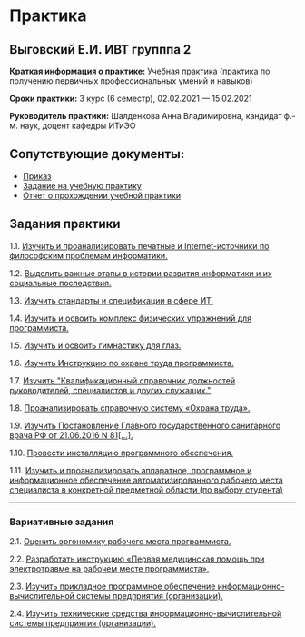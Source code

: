 # Практика
## Выговский Е.И. ИВТ групппа 2

**Краткая информация о практике:** Учебная практика (практика по получению первичных профессиональных умений и навыков) 

**Сроки практики:** 3 курс (6 семестр), 02.02.2021 — 15.02.2021

**Руководитель практики:** Шалденкова Анна Владимировна,  кандидат ф.-м. наук, доцент кафедры ИТиЭО

## Сопутствующие документы:
- [Приказ](https://drive.google.com/file/d/13q_E06nbFk8exx8yKWt7Eplt1kvl9F03/view "Приказ")
- [Задание на учебную практику](https://github.com/eugenexii/practice/blob/main/%D0%B7%D0%B0%D0%B4%D0%B0%D0%BD%D0%B8%D0%B5_3%D0%BA%D1%83%D1%80%D1%81.pdf "Задание на учебную практику")
- [Отчет о прохождении учебной практики](https://github.com/eugenexii/practice/blob/main/%D0%BE%D1%82%D1%87%D0%B5%D1%82_3%D0%BA%D1%83%D1%80%D1%81.pdf "Отчет о прохождении учебной практики")

## Задания практики

1.1. [Изучить и проанализировать печатные и Internet-источники по философским проблемам информатики.](https://github.com/eugenexii/practice/blob/main/%D0%98%D0%A1%D0%A0/1.1.pdf "Изучить и проанализировать печатные и Internet-источники по философским проблемам информатики.")

1.2. [Выделить важные этапы в истории развития информатики и их социальные последствия.](https://mm.tt/1774219688?t=ANpCd4ukd7 "Выделить важные этапы в истории развития информатики и их социальные последствия.")

1.3. [Изучить стандарты и спецификации в сфере ИТ.](https://github.com/eugenexii/practice/blob/main/%D0%98%D0%A1%D0%A0/1.3.pdf "Изучить стандарты и спецификации в сфере ИТ.")

1.4. [Изучить и освоить комплекс физических упражнений для программиста.](https://github.com/eugenexii/practice/blob/main/%D0%98%D0%A1%D0%A0/1.4.pdf "Изучить и освоить комплекс физических упражнений для программиста.")

1.5. [Изучить и освоить гимнастику для глаз.](https://github.com/eugenexii/practice/blob/main/%D0%98%D0%A1%D0%A0/1.5.pdf "Изучить и освоить гимнастику для глаз.")

1.6. [Изучить Инструкцию по охране труда программиста.](https://github.com/eugenexii/practice/blob/main/%D0%98%D0%A1%D0%A0/1.6.pdf "Изучить Инструкцию по охране труда программиста.")

1.7. [Изучить "Квалификационный справочник должностей руководителей, специалистов и других служащих."](https://github.com/eugenexii/practice/blob/main/%D0%98%D0%A1%D0%A0/1.7.pdf "Изучить Квалификационный справочник должностей руководителей, специалистов и других служащих.")

1.8. [Проанализировать справочную систему «Охрана труда».](https://github.com/eugenexii/practice/blob/main/%D0%98%D0%A1%D0%A0/1.8.pdf "Проанализировать справочную систему «Охрана труда».")

1.9. [Изучить Постановление Главного государственного санитарного врача РФ от 21.06.2016 N 81[...].](https://github.com/eugenexii/practice/blob/main/%D0%98%D0%A1%D0%A0/1.9.pdf "Изучить Постановление Главного государственного санитарного врача РФ от 21.06.2016 N 81[...].")

1.10. [Провести инсталляцию программного обеспечения.](https://github.com/eugenexii/practice/blob/main/%D0%98%D0%A1%D0%A0/1.10.pdf "Провести инсталляцию программного обеспечения.")

1.11. [Изучить и проанализировать аппаратное, программное и информационное обеспечение автоматизированного рабочего места специалиста в конкретной предметной области (по выбору студента)](https://github.com/eugenexii/practice/blob/main/%D0%98%D0%A1%D0%A0/1.11.jpg "Изучить и проанализировать аппаратное, программное и информационное обеспечение автоматизированного рабочего места специалиста в конкретной предметной области (по выбору студента).")

------------

### Вариативные задания

2.1.  [Оценить эргономику рабочего места программиста.](https://github.com/eugenexii/practice/blob/main/%D0%92%D0%A1%D0%A0/2.1.pdf "Оценить эргономику рабочего места программиста.")

2.2. [Разработать инструкцию «Первая медицинская помощь при электротравме на рабочем месте программиста».](https://github.com/eugenexii/practice/blob/main/%D0%92%D0%A1%D0%A0/2.1.pdf "Разработать инструкцию «Первая медицинская помощь при электротравме на рабочем месте программиста».")

2.3. [Изучить прикладное программное обеспечение информационно-вычислительной системы предприятия (организации).](https://github.com/eugenexii/practice/blob/main/%D0%92%D0%A1%D0%A0/2.3.pdf "Изучить прикладное программное обеспечение информационно-вычислительной системы предприятия (организации).")

2.4. [Изучить технические средства информационно-вычислительной системы предприятия (организации).](https://github.com/eugenexii/practice/blob/main/%D0%92%D0%A1%D0%A0/2.4.pdf "Изучить технические средства информационно-вычислительной системы предприятия (организации).")
